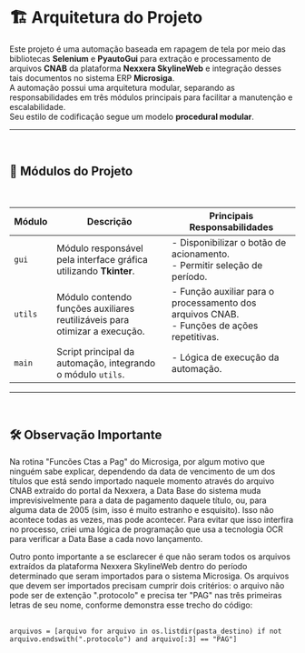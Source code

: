 # 🏗️ Arquitetura do Projeto

Este projeto é uma automação baseada em rapagem de tela por meio das bibliotecas **Selenium** e **PyautoGui** para extração e processamento de arquivos **CNAB** da plataforma **Nexxera SkylineWeb** e integração desses tais documentos no sistema ERP **Microsiga**.  
A automação possui uma arquitetura modular, separando as responsabilidades em três módulos principais para facilitar a manutenção e escalabilidade.  
Seu estilo de codificação segue um modelo **procedural modular**.

---
<br/>


## 📂 Módulos do Projeto
<br/>

| **Módulo**  | **Descrição**  | **Principais Responsabilidades**  |
|-------------|---------------|------------------------------------|
| `gui`       | Módulo responsável pela interface gráfica utilizando **Tkinter**. | - Disponibilizar o botão de acionamento. <br> - Permitir seleção de período. |
| `utils`     | Módulo contendo funções auxiliares reutilizáveis para otimizar a execução. | - Função auxiliar para o processamento dos arquivos CNAB. <br> - Funções de ações repetitivas. |
| `main`   | Script principal da automação, integrando o módulo `utils`. | - Lógica de execução da automação. |

---
<br/>

## 🛠️ Observação Importante

Na rotina "Funcões Ctas a Pag" do Microsiga, por algum motivo que ninguém sabe explicar, dependendo da data de vencimento de um dos títulos que está sendo importado naquele momento através do arquivo CNAB extraído
do portal da Nexxera, a Data Base do sistema muda imprevisivelmente para a data de pagamento daquele título, ou, para alguma data de 2005 (sim, isso é muito estranho e esquisito).
Isso não acontece todas as vezes, mas pode acontecer. Para evitar que isso interfira no processo, criei uma lógica de programação que usa a tecnologia OCR para verificar a Data Base a cada novo lançamento.
<br/>

Outro ponto importante a se esclarecer é que não seram todos os arquivos extraídos da plataforma Nexxera SkylineWeb dentro do período determinado que seram importados para o sistema Microsiga. Os arquivos que devem ser importados precisam cumprir dois critérios: o arquivo não pode ser de extenção ".protocolo" e precisa ter "PAG" nas três primeiras letras de seu nome, conforme demonstra esse trecho do código:
<br/>
<br/>
```
arquivos = [arquivo for arquivo in os.listdir(pasta_destino) if not arquivo.endswith(".protocolo") and arquivo[:3] == "PAG"]
```
